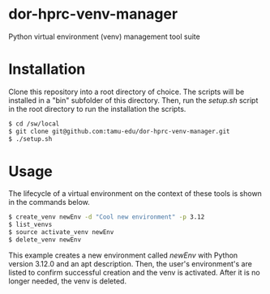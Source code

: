# dor-hprc-venv-manager
Python virtual environment (venv) management tool suite

# Installation
Clone this repository into a root directory of choice. The scripts will be installed in a "bin" subfolder of this directory.
Then, run the *setup.sh* script in the root directory to run the installation the scripts.
```bash
$ cd /sw/local
$ git clone git@github.com:tamu-edu/dor-hprc-venv-manager.git
$ ./setup.sh
```

# Usage
The lifecycle of a virtual environment on the context of these tools is shown in the commands below. 
```bash
$ create_venv newEnv -d "Cool new environment" -p 3.12
$ list_venvs
$ source activate_venv newEnv
$ delete_venv newEnv
```
This example creates a new environment called *newEnv* with Python version 3.12.0 and an apt description. Then, the user's environment's are listed to confirm successful creation and the venv is activated. After it is no longer needed, the venv is deleted. 
